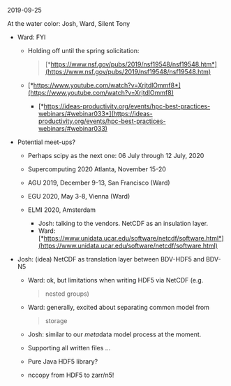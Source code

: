 <span id="anchor-67"></span>2019-09-25

At the water color: Josh, Ward, Silent Tony

-   Ward: FYI

    -   Holding off until the spring solicitation:
        > [*https://www.nsf.gov/pubs/2019/nsf19548/nsf19548.htm*](https://www.nsf.gov/pubs/2019/nsf19548/nsf19548.htm)

    -   [*https://www.youtube.com/watch?v=XrjtdlOmmf8*](https://www.youtube.com/watch?v=XrjtdlOmmf8)

        -   [*https://ideas-productivity.org/events/hpc-best-practices-webinars/#webinar033*](https://ideas-productivity.org/events/hpc-best-practices-webinars/#webinar033)

-   Potential meet-ups?

    -   Perhaps scipy as the next one: 06 July through 12 July, 2020

    -   Supercomputing 2020 Atlanta, November 15-20

    -   AGU 2019, December 9-13, San Francisco (Ward)

    -   EGU 2020, May 3-8, Vienna (Ward)

    -   ELMI 2020, Amsterdam

        -   Josh: talking to the vendors. NetCDF as an insulation layer.
        -   Ward:
            [*https://www.unidata.ucar.edu/software/netcdf/software.html*](https://www.unidata.ucar.edu/software/netcdf/software.html)

-   Josh: (idea) NetCDF as translation layer between BDV-HDF5 and BDV-N5

    -   Ward: ok, but limitations when writing HDF5 via NetCDF (e.g.
        > nested groups)

    -   Ward: generally, excited about separating common model from
        > storage

    -   Josh: similar to our *meta*data model process at the moment.

    -   Supporting all written files …

    -   Pure Java HDF5 library?

    -   nccopy from HDF5 to zarr/n5!

